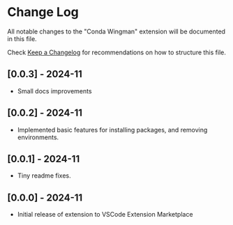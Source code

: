 # Change Log

All notable changes to the "Conda Wingman" extension will be documented in this file.

Check [Keep a Changelog](http://keepachangelog.com/) for recommendations on how to structure this file.

## [0.0.3] - 2024-11
- Small docs improvements

## [0.0.2] - 2024-11
- Implemented basic features for installing packages, and removing environments.

## [0.0.1] - 2024-11
- Tiny readme fixes.

## [0.0.0] - 2024-11
- Initial release of extension to VSCode Extension Marketplace